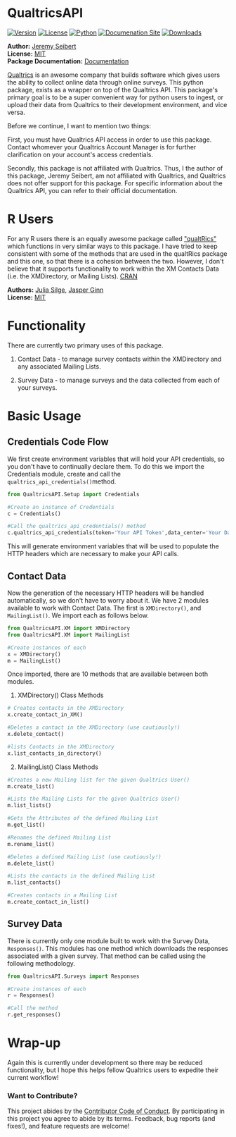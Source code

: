 # QualtricsAPI

[![Version](https://img.shields.io/pypi/v/qualtricsapi.svg)](https://pypi.python.org/pypi/qualtricsapi)
[![License](https://img.shields.io/pypi/l/qualtricsapi.svg)](https://pypi.python.org/pypi/qualtricsapi)
[![Python](https://img.shields.io/pypi/pyversions/qualtricsapi.svg)](https://pypi.python.org/pypi/qualtricsapi)
[![Documenation Site](https://img.shields.io/website/https/www.qualtricsapi-pydocs.com.svg?down_color=red&down_message=offline&style=plastic&up_color=green&up_message=online)](https://img.shields.io/website/https/www.qualtricsapi-pydocs.com.svg?down_color=red&down_message=offline&style=plastic&up_color=green&up_message=online)
[![Downloads](https://img.shields.io/pypi/dm/qualtricsapi.svg?style=plastic)](https://img.shields.io/pypi/dm/qualtricsapi.svg?style=plastic)

**Author:** [Jeremy Seibert](https://www.jeremyseibert.com)<br/>
**License:** [MIT](https://opensource.org/licenses/MIT)<br/>
**Package Documentation:** [Documentation](https://www.qualtricsapi-pydocs.com)<br/>


[Qualtrics](https://www.qualtrics.com) is an awesome company that builds software which gives users the ability to collect online data through online surveys. This python package, exists as a wrapper on top of the Qualtrics API. This package's primary goal is to be a super convenient way for python users to ingest, or upload their data from Qualtrics to their development environment, and vice versa.

Before we continue, I want to mention two things:

First, you must have Qualtrics API access in order to use this package. Contact whomever your Qualtrics Account Manager is for further clarification on your account's access credentials.

Secondly, this package is not affiliated with Qualtrics. Thus, I the author of this package, Jeremy Seibert, am not affiliated with Qualtrics, and Qualtrics does not offer support for this package. For specific information about the Qualtrics API, you can refer to their official documentation.

# R Users
For any R users there is an equally awesome package called ["qualtRics"](https://github.com/ropensci/qualtRics) which functions in very similar ways to this package. I have tried to keep consistent with some of the methods that are used in the qualtRics package and this one, so that there is a cohesion  between the two. However, I don't believe that it supports functionality to work within the XM Contacts Data (i.e. the XMDirectory, or Mailing Lists). [CRAN]('https://cran.r-project.org/web/packages/qualtRics/index.html')

**Authors:** [Julia Silge](https://juliasilge.com/), [Jasper Ginn](http://www.jasperginn.io)<br/>
**License:** [MIT](https://opensource.org/licenses/MIT)

# Functionality

There are currently two primary uses of this package.

1. Contact Data - to manage survey contacts within the XMDirectory and any associated Mailing Lists.

2. Survey Data - to manage surveys and the data collected from each of your surveys.

# Basic Usage

## Credentials Code Flow
We first create environment variables that will hold your API credentials, so you don't have to continually declare them. To do this we import the Credentials module, create and call the `qualtrics_api_credentials()`method.

```python
from QualtricsAPI.Setup import Credentials

#Create an instance of Credentials
c = Credentials()

#Call the qualtrics_api_credentials() method
c.qualtrics_api_credentials(token='Your API Token',data_center='Your Data Center',directory_id='Your Directory ID')
```
This will generate environment variables that will be used to  populate the HTTP headers which are necessary to make your API calls.  

## Contact Data

Now the generation of the necessary HTTP headers will be handled automatically, so we don't have to worry about it. We have 2 modules available to work with Contact Data. The first is `XMDirectory()`, and `MailingList()`. We import each as follows below.

```python
from QualtricsAPI.XM import XMDirectory
from QualtricsAPI.XM import MailingList

#Create instances of each
x = XMDirectory()
m = MailingList()
```
Once imported, there are 10 methods that are available between both modules.

1. XMDirectory() Class Methods

```python
# Creates contacts in the XMDirectory
x.create_contact_in_XM()

#Deletes a contact in the XMDirectory (use cautiously!)
x.delete_contact()

#lists Contacts in the XMDirectory
x.list_contacts_in_directory()
```

2. MailingList() Class Methods

```python
#Creates a new Mailing list for the given Qualtrics User()
m.create_list()

#Lists the Mailing Lists for the given Qualtrics User()
m.list_lists()

#Gets the Attributes of the defined Mailing List
m.get_list()

#Renames the defined Mailing List
m.rename_list()

#Deletes a defined Mailing List (use cautiously!)
m.delete_list()

#Lists the contacts in the defined Mailing List
m.list_contacts()

#Creates contacts in a Mailing List
m.create_contact_in_list()
```
## Survey Data

There is currently only one module built to work with the Survey Data, `Responses()`. This modules has one method which downloads the responses associated with a given survey. That method can be called using the following methodology.

```python
from QualtricsAPI.Surveys import Responses

#Create instances of each
r = Responses()

#Call the method
r.get_responses()
```

# Wrap-up

Again this is currently under development so there may be reduced functionality, but I hope this helps fellow Qualtrics users to expedite their current workflow!

### Want to Contribute?

This project abides by the [Contributor Code of Conduct](CONDUCT.md). By participating in this project you agree to abide by its terms. Feedback, bug reports (and fixes!), and feature requests are welcome!
